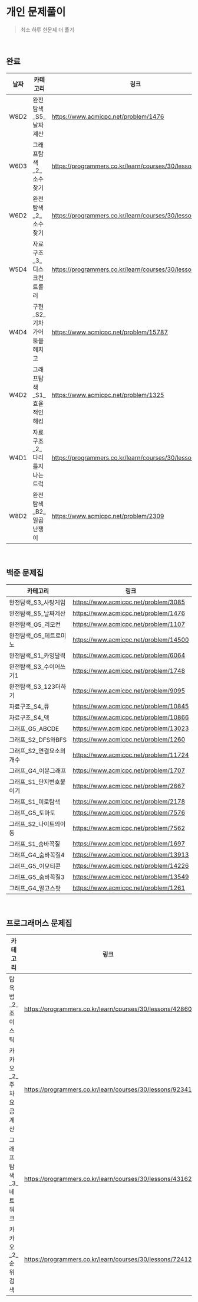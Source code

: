 # 개인 문제풀이
> 최소 하루 한문제 더 풀기

<br>

## 완료

|날짜|카테고리|링크|
|---|---|---|
|W8D2|완전탐색_S5_날짜계산|https://www.acmicpc.net/problem/1476||
|W6D3|그래프탐색_2_소수찾기|https://programmers.co.kr/learn/courses/30/lessons/43165|
|W6D2|완전탐색_2_소수찾기|https://programmers.co.kr/learn/courses/30/lessons/42839|
|W5D4|자료구조_3_디스크컨트롤러|https://programmers.co.kr/learn/courses/30/lessons/42627|
|W4D4|구현_S2_기차가어둠을헤치고|https://www.acmicpc.net/problem/15787|
|W4D2|그래프탐색_S1_효율적인해킹|https://www.acmicpc.net/problem/1325|
|W4D1|자료구조_2_다리를지나는트럭|https://programmers.co.kr/learn/courses/30/lessons/42583|
|W8D2|완전탐색_B2_일곱난쟁이|https://www.acmicpc.net/problem/2309|

<br>

## 백준 문제집

|카테고리|링크|
|---|---|
|완전탐색_S3_사탕게임|https://www.acmicpc.net/problem/3085|
|완전탐색_S5_날짜계산|https://www.acmicpc.net/problem/1476|
|완전탐색_G5_리모컨|https://www.acmicpc.net/problem/1107|
|완전탐색_G5_테트로미노|https://www.acmicpc.net/problem/14500|
|완전탐색_S1_카잉달력|https://www.acmicpc.net/problem/6064|
|완전탐색_S3_수이어쓰기1|https://www.acmicpc.net/problem/1748|
|완전탐색_S3_123더하기|https://www.acmicpc.net/problem/9095|
|자료구조_S4_큐|https://www.acmicpc.net/problem/10845|
|자료구조_S4_덱|https://www.acmicpc.net/problem/10866|
|그래프_G5_ABCDE|https://www.acmicpc.net/problem/13023|
|그래프_S2_DFS와BFS|https://www.acmicpc.net/problem/1260|
|그래프_S2_연결요소의개수|https://www.acmicpc.net/problem/11724|
|그래프_G4_이분그래프|https://www.acmicpc.net/problem/1707|
|그래프_S1_단지번호붙이기|https://www.acmicpc.net/problem/2667|
|그래프_S1_미로탐색|https://www.acmicpc.net/problem/2178|
|그래프_G5_토마토|https://www.acmicpc.net/problem/7576|
|그래프_S2_나이트의이동|https://www.acmicpc.net/problem/7562|
|그래프_S1_숨바꼭질|https://www.acmicpc.net/problem/1697|
|그래프_G4_숨바꼭질4|https://www.acmicpc.net/problem/13913|
|그래프_G5_이모티콘|https://www.acmicpc.net/problem/14226|
|그래프_G5_숨바꼭질3|https://www.acmicpc.net/problem/13549|
|그래프_G4_알고스팟|https://www.acmicpc.net/problem/1261|


<br>

## 프로그래머스 문제집

|카테고리|링크|
|---|---|
|탐욕법_2_조이스틱|https://programmers.co.kr/learn/courses/30/lessons/42860|
|카카오_2_주차요금계산|https://programmers.co.kr/learn/courses/30/lessons/92341|
|그래프탐색_3_네트워크|https://programmers.co.kr/learn/courses/30/lessons/43162|
|카카오_2_순위검색|https://programmers.co.kr/learn/courses/30/lessons/72412|

